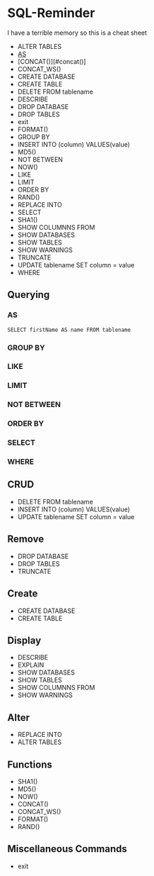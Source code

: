 # SQL-Reminder
I have a terrible memory so this is a cheat sheet



- ALTER TABLES
- [AS][as]
- [CONCAT()][#concat()]
- CONCAT_WS()
- CREATE DATABASE
- CREATE TABLE
- DELETE FROM tablename  
- DESCRIBE
- DROP DATABASE
- DROP TABLES
- exit
- FORMAT()
- GROUP BY
- INSERT INTO (column) VALUES(value)
- MD5()
- NOT BETWEEN
- NOW()
- LIKE
- LIMIT
- ORDER BY
- RAND()
- REPLACE INTO
- SELECT  
- SHA1()
- SHOW COLUMNNS FROM
- SHOW DATABASES
- SHOW TABLES
- SHOW WARNINGS
- TRUNCATE
- UPDATE tablename SET column = value
- WHERE

[as]:#as


## Querying

###  AS
```
SELECT firstName AS name FROM tablename
```
### GROUP BY
### LIKE
### LIMIT
### NOT BETWEEN
### ORDER BY
### SELECT
### WHERE

## CRUD

- DELETE FROM tablename
- INSERT INTO (column) VALUES(value)
- UPDATE tablename SET column = value

## Remove

- DROP DATABASE
- DROP TABLES
- TRUNCATE


## Create

- CREATE DATABASE
- CREATE TABLE



## Display

- DESCRIBE
- EXPLAIN
- SHOW DATABASES
- SHOW TABLES
- SHOW COLUMNNS FROM
- SHOW WARNINGS

## Alter

- REPLACE INTO
- ALTER TABLES

## Functions

- SHA1()
- MD5()
- NOW()
- CONCAT()
- CONCAT_WS()
- FORMAT()
- RAND()

## Miscellaneous Commands

- exit

